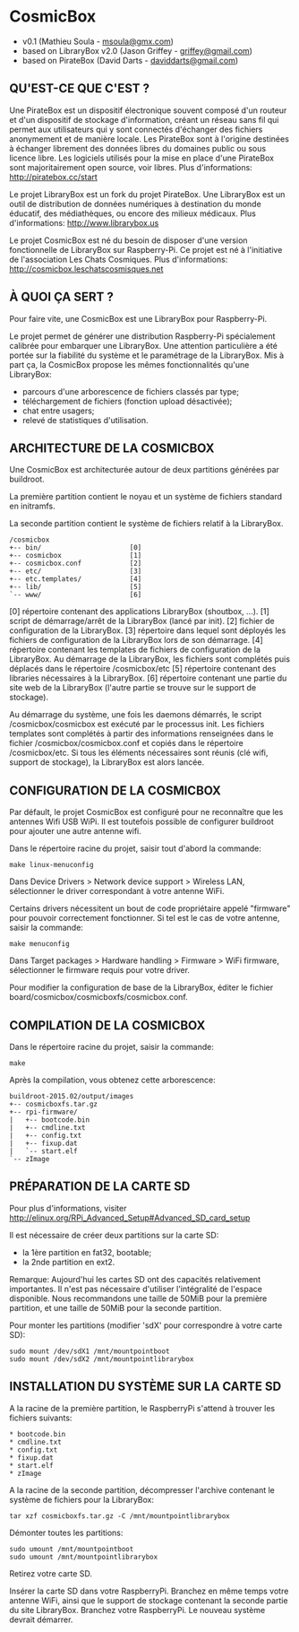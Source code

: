 # CosmicBox

* v0.1 (Mathieu Soula - msoula@gmx.com)
* based on LibraryBox v2.0 (Jason Griffey - griffey@gmail.com)
* based on PirateBox (David Darts - daviddarts@gmail.com)

## QU'EST-CE QUE C'EST ?

Une PirateBox est un dispositif électronique souvent composé d'un routeur
et d'un dispositif de stockage d'information, créant un réseau sans fil qui
permet aux utilisateurs qui y sont connectés d'échanger des fichiers
anonymement et de manière locale. Les PirateBox sont à l'origine destinées
à échanger librement des données libres du domaines public ou sous licence
libre. Les logiciels utilisés pour la mise en place d'une PirateBox sont
majoritairement open source, voir libres.
Plus d'informations: http://piratebox.cc/start

Le projet LibraryBox est un fork du projet PirateBox. Une LibraryBox est un
outil de distribution de données numériques à destination du monde éducatif,
des médiathèques, ou encore des milieux médicaux.
Plus d'informations: http://www.librarybox.us

Le projet CosmicBox est né du besoin de disposer d'une version fonctionnelle
de LibraryBox sur Raspberry-Pi. Ce projet est né à l'initiative de
l'association Les Chats Cosmiques.
Plus d'informations: http://cosmicbox.leschatscosmisques.net

## À QUOI ÇA SERT ?

Pour faire vite, une CosmicBox est une LibraryBox pour Raspberry-Pi.

Le projet permet de générer une distribution Raspberry-Pi spécialement
calibrée pour embarquer une LibraryBox. Une attention particulière a été portée
sur la fiabilité du système et le paramétrage de la LibraryBox. Mis à part ça,
la CosmicBox propose les mêmes fonctionnalités qu'une LibraryBox:
 - parcours d'une arborescence de fichiers classés par type;
 - téléchargement de fichiers (fonction upload désactivée);
 - chat entre usagers;
 - relevé de statistiques d'utilisation.

## ARCHITECTURE DE LA COSMICBOX

Une CosmicBox est architecturée autour de deux partitions générées par
buildroot.

La première partition contient le noyau et un système de fichiers standard
en initramfs.

La seconde partition contient le système de fichiers relatif à la LibraryBox.

    /cosmicbox
    +-- bin/                      [0]
    +-- cosmicbox                 [1]
    +-- cosmicbox.conf            [2]
    +-- etc/                      [3]
    +-- etc.templates/            [4]
    +-- lib/                      [5]
    `-- www/                      [6]

[0] répertoire contenant des applications LibraryBox (shoutbox, ...).
[1] script de démarrage/arrêt de la LibraryBox (lancé par init).
[2] fichier de configuration de la LibraryBox.
[3] répertoire dans lequel sont déployés les fichiers de configuration de la
    LibraryBox lors de son démarrage.
[4] répertoire contenant les templates de fichiers de configuration de la
    LibraryBox. Au démarrage de la LibraryBox, les fichiers sont complétés
    puis déplacés dans le répertoire /cosmicbox/etc
[5] répertoire contenant des libraries nécessaires à la LibraryBox.
[6] répertoire contenant une partie du site web de la LibraryBox (l'autre
    partie se trouve sur le support de stockage).

Au démarrage du système, une fois les daemons démarrés, le script
/cosmicbox/cosmicbox est exécuté par le processus init.
Les fichiers templates sont complétés à partir des informations renseignées
dans le fichier /cosmicbox/cosmicbox.conf et copiés dans le répertoire
/cosmicbox/etc. Si tous les éléments nécessaires sont réunis (clé wifi,
support de stockage), la LibraryBox est alors lancée.

## CONFIGURATION DE LA COSMICBOX

Par défault, le projet CosmicBox est configuré pour ne reconnaître que les
antennes Wifi USB WiPi. Il est toutefois possible de configurer buildroot
pour ajouter une autre antenne wifi.

Dans le répertoire racine du projet, saisir tout d'abord la commande:

    make linux-menuconfig

Dans Device Drivers > Network device support > Wireless LAN, sélectionner
le driver correspondant à votre antenne WiFi.

Certains drivers nécessitent un bout de code propriétaire appelé "firmware"
pour pouvoir correctement fonctionner. Si tel est le cas de votre antenne,
saisir la commande:

    make menuconfig

Dans Target packages > Hardware handling > Firmware > WiFi firmware,
sélectionner le firmware requis pour votre driver.

Pour modifier la configuration de base de la LibraryBox, éditer le fichier
board/cosmicbox/cosmicboxfs/cosmicbox.conf.

## COMPILATION DE LA COSMICBOX

Dans le répertoire racine du projet, saisir la commande:

    make

Après la compilation, vous obtenez cette arborescence:

    buildroot-2015.02/output/images
    +-- cosmicboxfs.tar.gz
    +-- rpi-firmware/
    |   +-- bootcode.bin
    |   +-- cmdline.txt
    |   +-- config.txt
    |   +-- fixup.dat
    |   `-- start.elf
    `-- zImage

## PRÉPARATION DE LA CARTE SD

Pour plus d'informations, visiter
http://elinux.org/RPi_Advanced_Setup#Advanced_SD_card_setup

Il est nécessaire de créer deux partitions sur la carte SD:
 - la 1ère partition en fat32, bootable;
 - la 2nde partition en ext2.

Remarque: Aujourd'hui les cartes SD ont des capacités relativement
          importantes. Il n'est pas nécessaire d'utiliser l'intégralité de
          l'espace disponible.
          Nous recommandons une taille de 50MiB pour la première partition,
          et une taille de 50MiB pour la seconde partition.

Pour monter les partitions (modifier 'sdX' pour correspondre à votre carte SD):

    sudo mount /dev/sdX1 /mnt/mountpointboot
    sudo mount /dev/sdX2 /mnt/mountpointlibrarybox

## INSTALLATION DU SYSTÈME SUR LA CARTE SD

A la racine de la première partition, le RaspberryPi s'attend à trouver les
fichiers suivants:

    * bootcode.bin
    * cmdline.txt
    * config.txt
    * fixup.dat
    * start.elf
    * zImage

A la racine de la seconde partition, décompresser l'archive contenant le
système de fichiers pour la LibraryBox:

    tar xzf cosmicboxfs.tar.gz -C /mnt/mountpointlibrarybox

Démonter toutes les partitions:

    sudo umount /mnt/mountpointboot
    sudo umount /mnt/mountpointlibrarybox

Retirez votre carte SD.

Insérer la carte SD dans votre RaspberryPi. Branchez en même temps votre
antenne WiFi, ainsi que le support de stockage contenant la seconde partie
du site LibraryBox. Branchez votre RaspberryPi. Le nouveau système devrait
démarrer.
